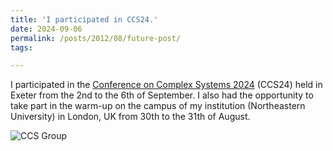 ```yaml
---
title: 'I participated in CCS24.'
date: 2024-09-06
permalink: /posts/2012/08/future-post/
tags:

---
```

I participated in the [Conference on Complex Systems 2024](https://ccs24.cssociety.org) (CCS24) held in Exeter from the 2nd to the 6th of September. I also had the opportunity to take part in the warm-up on the campus of my institution (Northeastern University) in London, UK from 30th to the 31th of August.

![CCS Group](/Henrique-Borges/assets/CCS_Group.png)
